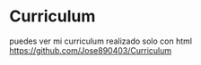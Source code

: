 # Curriculum
puedes ver mi curriculum  realizado solo con html  https://github.com/Jose890403/Curriculum
